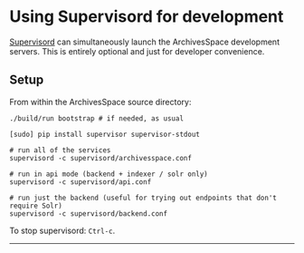 # Using Supervisord for development

[Supervisord](http://supervisord.org/) can simultaneously launch the ArchivesSpace development servers.
This is entirely optional and just for developer convenience.

## Setup

From within the ArchivesSpace source directory:

```
./build/run bootstrap # if needed, as usual

[sudo] pip install supervisor supervisor-stdout

# run all of the services
supervisord -c supervisord/archivesspace.conf

# run in api mode (backend + indexer / solr only)
supervisord -c supervisord/api.conf

# run just the backend (useful for trying out endpoints that don't require Solr)
supervisord -c supervisord/backend.conf
```

To stop supervisord: `Ctrl-c`.

---
